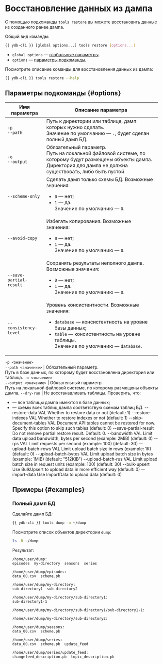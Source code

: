 # Восстановление данных из дампа

С помощью подкоманды `tools restore` вы можете восстановить данные из созданного ранее дампа.

Общий вид команды:

```bash
{{ ydb-cli }} [global options...] tools restore [options...]
```

* `global options` — [глобальные параметры](../../../commands/global-options.md).
* `options` — [параметры подкоманды](#options).

Посмотрите описание команды для восстановления данных из дампа:

```bash
{{ ydb-cli }} tools restore --help
```

## Параметры подкоманды {#options}

Имя параметра | Описание параметра
---|---
`-p`<br/>`--path` | Путь к директории или таблице, дамп которых нужно сделать.<br/>Значение по умолчанию — `.`, будет сделан полный дамп БД.
`-o`<br/>`--output` | Обязательный параметр.<br/>Путь на локальной файловой системе, по которому будут размещены объекты дампа. Директория для дампа не должна существовать, либо быть пустой.
`--scheme-only` | Сделать дамп только схемы БД. Возможные значения:<br/><ul><li>`0` — нет;</li><li>`1` — да.</li>Значение по умолчанию — `0`.
`--avoid-copy` | Избегать копирования. Возможные значения:<br/><ul><li>`0` — нет;</li><li>`1` — да.</li>Значение по умолчанию — `0`.
`--save-partial-result` | Сохранять результаты неполного дампа.  Возможные значения:<br/><ul><li>`0` — нет;</li><li>`1` — да.</li>Значение по умолчанию — `0`.
`--consistency-level` | Уровень консистентности. Возможные значения:<br/><ul><li>`database` — консистентность на уровне базы данных;</li><li>`table` — консистентность на уровне таблицы.</li>Значение по умолчанию — `database`.

`-p <значение>`<br/>`--path <значение>` | Обязательный параметр.<br/>Путь в базе данных, по которому будет восстановлена директория или таблица.
`-o <значение>`<br/>`--output <значение>` | Обязательный параметр.<br/>Путь на локальной файловой системе, по которому размещены объекты дампа.
`--dry-run` | Не восстанавливать таблицы. Проверить, что:<br/><ul><li>— все таблицы дампа имеются в базе данных;</li><li>— схемы всех таблиц дампа соответствую схемам таблиц БД.
  --restore-data VAL       Whether to restore data or not (default: 1)
  --restore-indexes VAL    Whether to restore indexes or not (default: 1)
  --skip-document-tables VAL
                           Document API tables cannot be restored for now. Specify this option to skip such tables
                           (default: 0)
  --save-partial-result    Do not remove partial restore result.
                           Default: 0.
  --bandwidth VAL          Limit data upload bandwidth, bytes per second (example: 2MiB) (default: 0)
  --rps VAL                Limit requests per second (example: 100) (default: 30)
  --upload-batch-rows VAL  Limit upload batch size in rows (example: 1K) (default: 0)
  --upload-batch-bytes VAL Limit upload batch size in bytes (example: 1MiB) (default: "512KiB")
  --upload-batch-rus VAL   Limit upload batch size in request units (example: 100) (default: 30)
  --bulk-upsert            Use BulkUpsert to upload data in more efficient way (default: 0)
  --import-data            Use ImportData to upload data (default: 0)

## Примеры {#examples}

### Полный дамп БД

Сделайте дамп БД:

```bash
{{ ydb-cli }} tools dump -o ~/dump
```

Посмотрите список объектов директории `dump`:

```bash
ls -R ~/dump
```

Результат:

```text
/home/user/dump:
episodes  my-directory  seasons  series

/home/user/dump/episodes:
data_00.csv  scheme.pb

/home/user/dump/my-directory:
sub-directory1  sub-directory2

/home/user/dump/my-directory/sub-directory1:
sub-directory1-1

/home/user/dump/my-directory/sub-directory1/sub-directory1-1:

/home/user/dump/my-directory/sub-directory2:

/home/user/dump/seasons:
data_00.csv  scheme.pb

/home/user/dump/series:
data_00.csv  scheme.pb  update_feed

/home/user/dump/series/update_feed:
changefeed_description.pb  topic_description.pb
```
